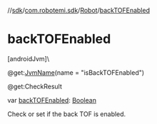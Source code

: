 //[sdk](../../../index.md)/[com.robotemi.sdk](../index.md)/[Robot](index.md)/[backTOFEnabled](back-t-o-f-enabled.md)

# backTOFEnabled

[androidJvm]\

@get:[JvmName](https://kotlinlang.org/api/latest/jvm/stdlib/kotlin.jvm/-jvm-name/index.html)(name = &quot;isBackTOFEnabled&quot;)

@get:CheckResult

var [backTOFEnabled](back-t-o-f-enabled.md): [Boolean](https://kotlinlang.org/api/latest/jvm/stdlib/kotlin/-boolean/index.html)

Check or set if the back TOF is enabled.
